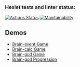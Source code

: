 ### Hexlet tests and linter status:
[![Actions Status](https://github.com/rozhin89/frontend-project-lvl1/workflows/hexlet-check/badge.svg)](https://github.com/rozhin89/frontend-project-lvl1/actions)
[![Maintainability](https://api.codeclimate.com/v1/badges/ffdd0c0604c1854b023b/maintainability)](https://codeclimate.com/github/rozhin89/frontend-project-lvl1/maintainability)

## Demos

- [Brain-event Game](https://asciinema.org/a/7x1VShWmJKdyZrJhh7FVki7Cz)
- [Brain-calc Game](https://asciinema.org/a/bmxnLO7ZXuvOLG9M6ZIZHvq9S)
- [Brain-gcd Game](https://asciinema.org/a/v4v2j6PpOcptR6YZ2CskRw8OM)
- [Brain-gcd Progression](https://asciinema.org/a/lmsvWQoQ58wDCU0v7PryhJdcl)
